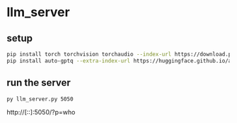 # llm_server

## setup

```sh
pip install torch torchvision torchaudio --index-url https://download.pytorch.org/whl/cu118
pip install auto-gptq --extra-index-url https://huggingface.github.io/autogptq-index/whl/cu118/
```

## run the server

```sh
py llm_server.py 5050
```
http://[::]:5050/?p=who
